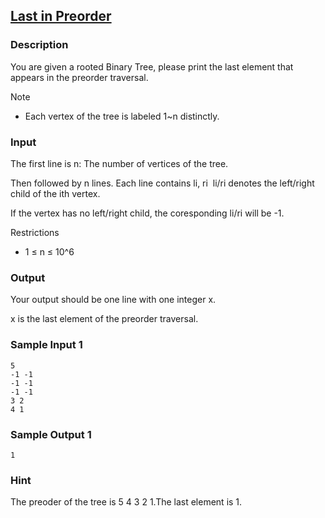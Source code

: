 ## [Last in Preorder](http://adalab.cs.nthu.edu.tw/contest/48/problem/7-1)
### Description

You are given a rooted Binary Tree, please print the last element that appears in the preorder traversal.

Note
* Each vertex of the tree is labeled 1~n distinctly.

### Input

The first line is n: The number of vertices of the tree.

Then followed by n lines. Each line contains li, ri
​
li/ri denotes the left/right child of the ith vertex.

If the vertex has no left/right child, the coresponding ​li/ri will be -1.

Restrictions
* 1 ≤ n ≤ 10^6

### Output

Your output should be one line with one integer x.

x is the last element of the preorder traversal.

### Sample Input 1

```
5
-1 -1
-1 -1
-1 -1
3 2
4 1
```

### Sample Output 1

```
1
```

### Hint

The preoder of the tree is 5 4 3 2 1.The last element is 1.